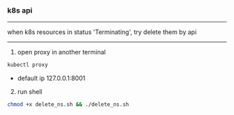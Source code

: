 ### k8s api

***
when k8s resources in status 'Terminating', try delete them by api
***

1. open proxy in another terminal
```sh
kubectl proxy
```
- default ip 127.0.0.1:8001
2. run shell
```sh
chmod +x delete_ns.sh && ./delete_ns.sh
```
